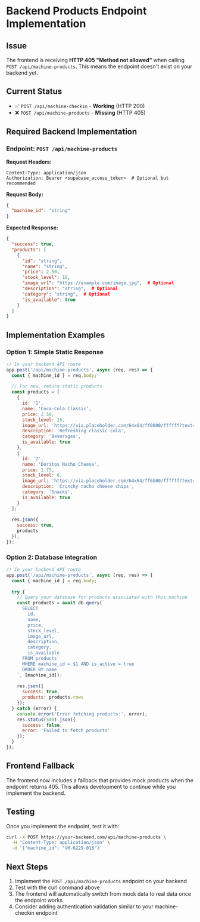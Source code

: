 # Backend Products Endpoint Implementation

## Issue
The frontend is receiving **HTTP 405 "Method not allowed"** when calling `POST /api/machine-products`. This means the endpoint doesn't exist on your backend yet.

## Current Status
- ✅ `POST /api/machine-checkin` - **Working** (HTTP 200)
- ❌ `POST /api/machine-products` - **Missing** (HTTP 405)

## Required Backend Implementation

### Endpoint: `POST /api/machine-products`

**Request Headers:**
```
Content-Type: application/json
Authorization: Bearer <supabase_access_token>  # Optional but recommended
```

**Request Body:**
```json
{
  "machine_id": "string"
}
```

**Expected Response:**
```json
{
  "success": true,
  "products": [
    {
      "id": "string",
      "name": "string",
      "price": 2.50,
      "stock_level": 10,
      "image_url": "https://example.com/image.jpg",  # Optional
      "description": "string",  # Optional
      "category": "string",  # Optional
      "is_available": true
    }
  ]
}
```

## Implementation Examples

### Option 1: Simple Static Response
```javascript
// In your backend API route
app.post('/api/machine-products', async (req, res) => {
  const { machine_id } = req.body;
  
  // For now, return static products
  const products = [
    {
      id: '1',
      name: 'Coca-Cola Classic',
      price: 2.50,
      stock_level: 15,
      image_url: 'https://via.placeholder.com/64x64/ff0000/ffffff?text=CC',
      description: 'Refreshing classic cola',
      category: 'Beverages',
      is_available: true
    },
    {
      id: '2',
      name: 'Doritos Nacho Cheese',
      price: 1.75,
      stock_level: 8,
      image_url: 'https://via.placeholder.com/64x64/ff6b00/ffffff?text=DC',
      description: 'Crunchy nacho cheese chips',
      category: 'Snacks',
      is_available: true
    }
  ];
  
  res.json({
    success: true,
    products
  });
});
```

### Option 2: Database Integration
```javascript
// In your backend API route
app.post('/api/machine-products', async (req, res) => {
  const { machine_id } = req.body;
  
  try {
    // Query your database for products associated with this machine
    const products = await db.query(`
      SELECT 
        id,
        name,
        price,
        stock_level,
        image_url,
        description,
        category,
        is_available
      FROM products 
      WHERE machine_id = $1 AND is_active = true
      ORDER BY name
    `, [machine_id]);
    
    res.json({
      success: true,
      products: products.rows
    });
  } catch (error) {
    console.error('Error fetching products:', error);
    res.status(500).json({
      success: false,
      error: 'Failed to fetch products'
    });
  }
});
```

## Frontend Fallback
The frontend now includes a fallback that provides mock products when the endpoint returns 405. This allows development to continue while you implement the backend.

## Testing
Once you implement the endpoint, test it with:
```bash
curl -X POST https://your-backend.com/api/machine-products \
  -H "Content-Type: application/json" \
  -d '{"machine_id": "VM-6229-018"}'
```

## Next Steps
1. Implement the `POST /api/machine-products` endpoint on your backend
2. Test with the curl command above
3. The frontend will automatically switch from mock data to real data once the endpoint works
4. Consider adding authentication validation similar to your machine-checkin endpoint 